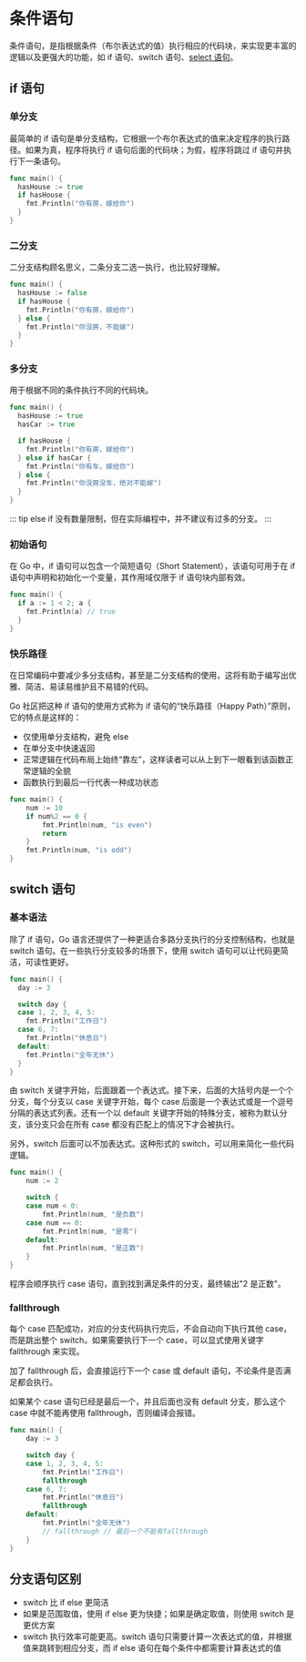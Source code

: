 # 条件语句

条件语句，是指根据条件（布尔表达式的值）执行相应的代码块，来实现更丰富的逻辑以及更强大的功能，如 if 语句、switch 语句、[select 语句](/go/intermediate/channels-in-go#select)。

## if 语句

### 单分支

最简单的 if 语句是单分支结构，它根据一个布尔表达式的值来决定程序的执行路径。如果为真，程序将执行 if 语句后面的代码块；为假，程序将跳过 if 语句并执行下一条语句。

```go
func main() {
  hasHouse := true
  if hasHouse {
    fmt.Println("你有房，嫁给你")
  }
}
```

### 二分支

二分支结构顾名思义，二条分支二选一执行，也比较好理解。

```go
func main() {
  hasHouse := false
  if hasHouse {
    fmt.Println("你有房，嫁给你")
  } else {
    fmt.Println("你没房，不能嫁")
  }
}
```

### 多分支

用于根据不同的条件执行不同的代码块。

```go
func main() {
  hasHouse := true
  hasCar := true

  if hasHouse {
    fmt.Println("你有房，嫁给你")
  } else if hasCar {
    fmt.Println("你有车，嫁给你")
  } else {
    fmt.Println("你没房没车，绝对不能嫁")
  }
}
```

::: tip
else if 没有数量限制，但在实际编程中，并不建议有过多的分支。
:::

### 初始语句

在 Go 中，if 语句可以包含一个简短语句（Short Statement），该语句可用于在 if 语句中声明和初始化一个变量，其作用域仅限于 if 语句块内部有效。

```go
func main() {
  if a := 1 < 2; a {
    fmt.Println(a) // true
  }
}
```

### 快乐路径

在日常编码中要减少多分支结构，甚至是二分支结构的使用，这将有助于编写出优雅、简洁、易读易维护且不易错的代码。

Go 社区把这种 if 语句的使用方式称为 if 语句的“快乐路径（Happy Path）”原则，它的特点是这样的：

- 仅使用单分支结构，避免 else
- 在单分支中快速返回
- 正常逻辑在代码布局上始终“靠左”，这样读者可以从上到下一眼看到该函数正常逻辑的全貌
- 函数执行到最后一行代表一种成功状态

```go
func main() {
	num := 10
	if num%2 == 0 {
		fmt.Println(num, "is even")
		return
	}
	fmt.Println(num, "is odd")
}
```

## switch 语句

### 基本语法

除了 if 语句，Go 语言还提供了一种更适合多路分支执行的分支控制结构，也就是 switch 语句。在一些执行分支较多的场景下，使用 switch 语句可以让代码更简洁，可读性更好。

```go
func main() {
  day := 3

  switch day {
  case 1, 2, 3, 4, 5:
    fmt.Println("工作日")
  case 6, 7:
    fmt.Println("休息日")
  default:
    fmt.Println("全年无休")
  }
}
```

由 switch 关键字开始，后面跟着一个表达式。接下来，后面的大括号内是一个个分支，每个分支以 case 关键字开始，每个 case 后面是一个表达式或是一个逗号分隔的表达式列表。还有一个以 default 关键字开始的特殊分支，被称为默认分支，该分支只会在所有 case 都没有匹配上的情况下才会被执行。

另外，switch 后面可以不加表达式。这种形式的 switch，可以用来简化一些代码逻辑。

```go
func main() {
	num := 2

	switch {
	case num < 0:
		fmt.Println(num, "是负数")
	case num == 0:
		fmt.Println(num, "是零")
	default:
		fmt.Println(num, "是正数")
	}
}
```

程序会顺序执行 case 语句，直到找到满足条件的分支，最终输出"2 是正数"。

### fallthrough

每个 case 匹配成功，对应的分支代码执行完后，不会自动向下执行其他 case，而是跳出整个 switch。如果需要执行下一个 case，可以显式使用关键字 fallthrough 来实现。

加了 fallthrough 后，会直接运行下一个 case 或 default 语句，不论条件是否满足都会执行。

如果某个 case 语句已经是最后一个，并且后面也没有 default 分支，那么这个 case 中就不能再使用 fallthrough，否则编译会报错。

```go
func main() {
	day := 3

	switch day {
	case 1, 2, 3, 4, 5:
		fmt.Println("工作日")
		fallthrough
	case 6, 7:
		fmt.Println("休息日")
		fallthrough
	default:
		fmt.Println("全年无休")
		// fallthrough // 最后一个不能有fallthrough
	}
}
```

## 分支语句区别

- switch 比 if else 更简洁
- 如果是范围取值，使用 if else 更为快捷；如果是确定取值，则使用 switch 是更优方案
- switch 执行效率可能更高。switch 语句只需要计算一次表达式的值，并根据值来跳转到相应分支，而 if else 语句在每个条件中都需要计算表达式的值

